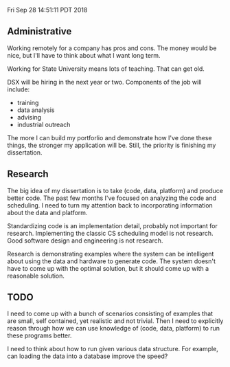Fri Sep 28 14:51:11 PDT 2018

## Administrative

Working remotely for a company has pros and cons.
The money would be nice, but I'll have to think about what I want long term.

Working for State University means lots of teaching.
That can get old.

DSX will be hiring in the next year or two.
Components of the job will include:

- training
- data analysis
- advising
- industrial outreach

The more I can build my portforlio and demonstrate how I've done these things, the stronger my application will be.
Still, the priority is finishing my dissertation.


## Research

The big idea of my dissertation is to take (code, data, platform) and produce better code.
The past few months I've focused on analyzing the code and scheduling.
I need to turn my attention back to incorporating information about the data and platform.

Standardizing code is an implementation detail, probably not important for research.
Implementing the classic CS scheduling model is not research.
Good software design and engineering is not research.

Research is demonstrating examples where the system can be intelligent about using the data and hardware to generate code.
The system doesn't have to come up with the optimal solution, but it should come up with a reasonable solution.


## TODO

I need to come up with a bunch of scenarios consisting of examples that are small, self contained, yet realistic and not trivial.
Then I need to explicitly reason through how we can use knowledge of (code, data, platform) to run these programs better.

I need to think about how to run given various data structure.
For example, can loading the data into a database improve the speed?
